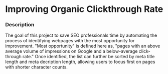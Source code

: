 # Improving Organic Clickthrough Rate

### Description

The goal of this project to save SEO professionals time by automating the process of identifying webpages with the most opportunity for improvement. "Most opportunity" is defined here as, "pages with an above average volume of impressions on Google and a below-average click-through rate." Once identified, the list can further be sorted by meta title length and meta decription length, allowing users to focus first on pages with shorter character counts. 


